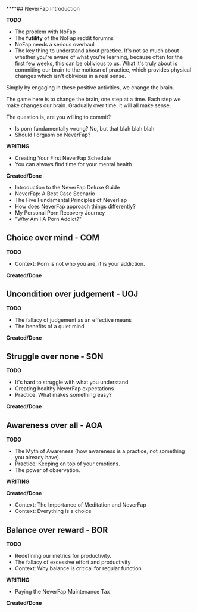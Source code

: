 ****## NeverFap Introduction

__TODO__
- The problem with NoFap 
- The **futility** of the NoFap reddit forumns
- NoFap needs a serious overhaul
- The key thing to understand about practice. It's not so much about whether you're aware of what you're learning, because often for the first few weeks, this can be oblivious to us. What it's truly about is commiting our brain to the motiosn of practice, which provides physical changes which isn't oblivious in a real sense.

Simply by engaging in these positive activities, we change the brain.

The game here is to change the brain, one step at a time. Each step we make changes our brain. Gradually over time, it will all make sense. 

The question is, are you willing to commit? 

- Is porn fundamentally wrong? No, but that blah blah blah
- Should I orgasm on NeverFap?

__WRITING__
- Creating Your First NeverFap Schedule
- You can always find time for your mental health

__Created/Done__
- Introduction to the NeverFap Deluxe Guide
- NeverFap: A Best Case Scenario
- The Five Fundamental Principles of NeverFap
- How does NeverFap approach things differently?
- My Personal Porn Recovery Journey
- "Why Am I A Porn Addict?"

## Choice over mind - COM

__TODO__
- Context: Porn is not who you are, it is your addiction.

__Created/Done__

## Uncondition over judgement - UOJ

__TODO__
- The fallacy of judgement as an effective means
- The benefits of a quiet mind 

__Created/Done__

## Struggle over none - SON

__TODO__

- It's hard to struggle with what you understand
- Creating healthy NeverFap expectations
- Practice: What makes something easy?

__Created/Done__

## Awareness over all - AOA

__TODO__
- The Myth of Awareness (how awareness is a practice, not something you already have). 
- Practice: Keeping on top of your emotions.
- The power of observation.

__WRITING__

__Created/Done__
- Context: The Importance of Meditation and NeverFap
- Context: Everything is a choice

## Balance over reward - BOR

__TODO__
- Redefining our metrics for productivity. 
- The fallacy of excessive effort and productivity
- Context: Why balance is critical for regular function

__WRITING__
- Paying the NeverFap Maintenance Tax

__Created/Done__
